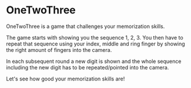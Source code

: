 # OneTwoThree

OneTwoThree is a game that challenges your memorization skills.

The game starts with showing you the sequence 1, 2, 3.
You then have to repeat that sequence using your index, middle and ring finger by showing the right amount of fingers into the camera.

In each subsequent round a new digit is shown and the whole sequence including the new digit has to be repeated/pointed into the camera.

Let's see how good your memorization skills are!
 